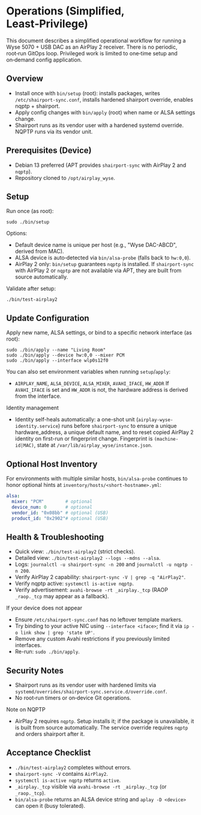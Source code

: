 # Operations (Simplified, Least‑Privilege)

This document describes a simplified operational workflow for running a Wyse 5070 + USB DAC as an AirPlay 2 receiver. There is no periodic, root‑run GitOps loop. Privileged work is limited to one‑time setup and on‑demand config application.

## Overview
- Install once with `bin/setup` (root): installs packages, writes `/etc/shairport-sync.conf`, installs hardened shairport override, enables nqptp + shairport.
- Apply config changes with `bin/apply` (root) when name or ALSA settings change.
- Shairport runs as its vendor user with a hardened systemd override. NQPTP runs via its vendor unit.

## Prerequisites (Device)
- Debian 13 preferred (APT provides `shairport-sync` with AirPlay 2 and `nqptp`).
- Repository cloned to `/opt/airplay_wyse`.

## Setup
Run once (as root):
```
sudo ./bin/setup
```
Options:
- Default device name is unique per host (e.g., "Wyse DAC-ABCD", derived from MAC).
- ALSA device is auto‑detected via `bin/alsa-probe` (falls back to `hw:0,0`).
 - AirPlay 2 only: `bin/setup` guarantees `nqptp` is installed. If `shairport-sync` with AirPlay 2 or `nqptp` are not available via APT, they are built from source automatically.

Validate after setup:
```
./bin/test-airplay2
```

## Update Configuration
Apply new name, ALSA settings, or bind to a specific network interface (as root):
```
sudo ./bin/apply --name "Living Room"
sudo ./bin/apply --device hw:0,0 --mixer PCM
sudo ./bin/apply --interface wlp0s12f0
```

You can also set environment variables when running `setup`/`apply`:
- `AIRPLAY_NAME`, `ALSA_DEVICE`, `ALSA_MIXER`, `AVAHI_IFACE`, `HW_ADDR`
If `AVAHI_IFACE` is set and `HW_ADDR` is not, the hardware address is derived from the interface.

Identity management
- Identity self-heals automatically: a one-shot unit (`airplay-wyse-identity.service`) runs before `shairport-sync` to ensure a unique hardware_address, a unique default name, and to reset copied AirPlay 2 identity on first-run or fingerprint change. Fingerprint is `(machine-id|MAC)`, state at `/var/lib/airplay_wyse/instance.json`.

## Optional Host Inventory
For environments with multiple similar hosts, `bin/alsa-probe` continues to honor optional hints at `inventory/hosts/<short-hostname>.yml`:
```yaml
alsa:
  mixer: "PCM"        # optional
  device_num: 0       # optional
  vendor_id: "0x08bb" # optional (USB)
  product_id: "0x2902"# optional (USB)
```

## Health & Troubleshooting
- Quick view: `./bin/test-airplay2` (strict checks).
- Detailed view: `./bin/test-airplay2 --logs --mdns --alsa`.
- Logs: `journalctl -u shairport-sync -n 200` and `journalctl -u nqptp -n 200`.
- Verify AirPlay 2 capability: `shairport-sync -V | grep -q "AirPlay2"`.
- Verify nqptp active: `systemctl is-active nqptp`.
- Verify advertisement: `avahi-browse -rt _airplay._tcp` (RAOP `_raop._tcp` may appear as a fallback).

If your device does not appear
- Ensure `/etc/shairport-sync.conf` has no leftover template markers.
- Try binding to your active NIC using `--interface <iface>`; find it via `ip -o link show | grep 'state UP'`.
- Remove any custom Avahi restrictions if you previously limited interfaces.
- Re-run: `sudo ./bin/apply`.

## Security Notes
- Shairport runs as its vendor user with hardened limits via `systemd/overrides/shairport-sync.service.d/override.conf`.
- No root‑run timers or on‑device Git operations.

Note on NQPTP
- AirPlay 2 requires `nqptp`. Setup installs it; if the package is unavailable, it is built from source automatically. The service override requires `nqptp` and orders shairport after it.

## Acceptance Checklist
- `./bin/test-airplay2` completes without errors.
- `shairport-sync -V` contains `AirPlay2`.
- `systemctl is-active nqptp` returns `active`.
- `_airplay._tcp` visible via `avahi-browse -rt _airplay._tcp` (or `_raop._tcp`).
- `bin/alsa-probe` returns an ALSA device string and `aplay -D <device>` can open it (busy tolerated).
